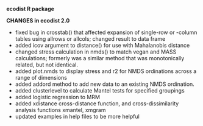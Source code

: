 **ecodist R package**

**CHANGES in ecodist 2.0**

  - fixed bug in crosstab() that affected expansion of single-row or -column tables using allrows or allcols; changed result to data frame
  - added icov argument to distance() for use with Mahalanobis distance
  - changed stress calculation in nmds() to match vegan and MASS calculations; formerly was a similar method that was monotonically related, but not identical.
  - added plot.nmds to display stress and r2 for NMDS ordinations across a range of dimensions
  - added addord method to add new data to an existing NMDS ordination. 
  - added clusterlevel to calculate Mantel tests for specified groupings
  - added logistic regression to MRM
  - added xdistance cross-distance function, and cross-dissimilarity analysis functions xmantel, xmgram
  - updated examples in help files to be more helpful


